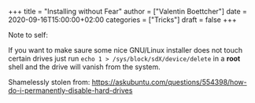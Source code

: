 +++
title = "Installing without Fear"
author = ["Valentin Boettcher"]
date = 2020-09-16T15:00:00+02:00
categories = ["Tricks"]
draft = false
+++

Note to self:

If you want to make saure some nice GNU/Linux installer does not touch
certain drives just run `echo 1 > /sys/block/sdX/device/delete` in a
****root**** shell and the drive will vanish from the system.

Shamelessly stolen from:
<https://askubuntu.com/questions/554398/how-do-i-permanently-disable-hard-drives>